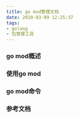 ```yaml
---
title: go mod整理文档
date: 2020-03-09 12:25:37
tags:
- golang
- 包管理工具
---
```


### go mod概述

### 使用go mod

### go mod命令

### 参考文档